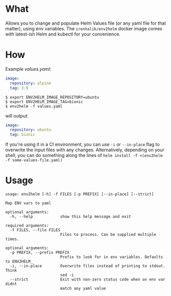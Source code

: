 # What

Allows you to change and populate Helm Values file (or any yaml file for that matter), using env variables. The `ironhalik/env2helm` docker image comes with latest-ish Helm and kubectl for your convenience.

# How

Example *values.yaml*:  
```yaml
image:  
  repository: alpine  
  tag: 3.9
```

```console
$ export ENV2HELM_IMAGE_REPOSITORY=ubuntu
$ export ENV2HELM_IMAGE_TAG=bionic
$ env2helm -f values.yaml
```

will output:
```yaml
image:
  repository: ubuntu
  tag: bionic
```
If you're using it in a CI environment, you can use `-i` or `--in-place` flag to overwrite the input files with any changes. Alternatively, depending on your shell, you can do something along the lines of `helm install -f <(env2helm -f some-values-file.yaml)`

# Usage
```
usage: env2helm [-h] -f FILES [-p PREFIX] [--in-place] [--strict]

Map ENV vars to yaml

optional arguments:
  -h, --help            show this help message and exit

required arguments:
  -f FILES, --file FILES
                        Files to process. Can be supplied multiple times.

optional arguments:
  -p PREFIX, --prefix PREFIX
                        Prefix to look for in env variables. Defaults to ENV2HELM_
  -i, --in-place        Overwrite files instead of printing to stdout. Think
                        sed -i
  --strict              Exit with non-zero status code when an env var didnt
                        match any yaml value
```
